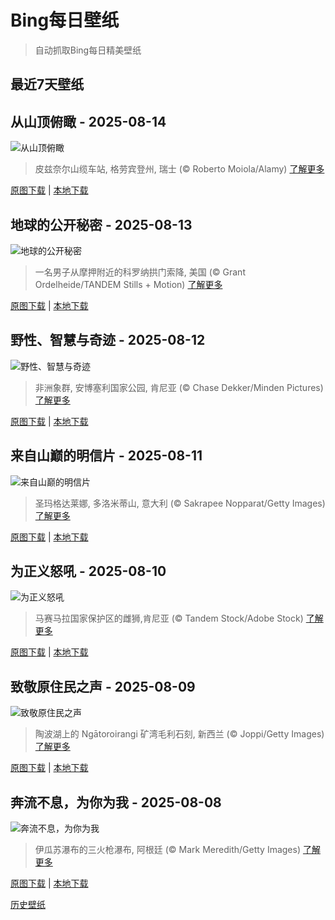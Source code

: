 # Bing每日壁纸

> 自动抓取Bing每日精美壁纸

## 最近7天壁纸

## 从山顶俯瞰 - 2025-08-14
![从山顶俯瞰](https://cn.bing.com/th?id=OHR.PizNairPeak_ZH-CN8209144138_UHD.jpg&rf=LaDigue_UHD.jpg&pid=hp&w=3840&h=2160&rs=1&c=4)

> 皮兹奈尔山缆车站, 格劳宾登州, 瑞士 (© Roberto Moiola/Alamy)
> [了解更多](https://www.bing.com/search?q=%E5%A5%88%E5%B0%94%E5%B3%B0&form=hpcapt&mkt=zh-cn)

[原图下载](https://cn.bing.com/th?id=OHR.PizNairPeak_ZH-CN8209144138_UHD.jpg&rf=LaDigue_UHD.jpg&pid=hp&w=3840&h=2160&rs=1&c=4) | [本地下载](images/2025/08/2025-08-14.jpg)



## 地球的公开秘密 - 2025-08-13
![地球的公开秘密](https://cn.bing.com/th?id=OHR.CoronaArch_ZH-CN5406267193_UHD.jpg&rf=LaDigue_UHD.jpg&pid=hp&w=3840&h=2160&rs=1&c=4)

> 一名男子从摩押附近的科罗纳拱门索降, 美国 (© Grant Ordelheide/TANDEM Stills + Motion)
> [了解更多](https://www.bing.com/search?q=%E5%A4%A9%E7%84%B6%E6%8B%B1%E9%97%A8&form=hpcapt&mkt=zh-cn)

[原图下载](https://cn.bing.com/th?id=OHR.CoronaArch_ZH-CN5406267193_UHD.jpg&rf=LaDigue_UHD.jpg&pid=hp&w=3840&h=2160&rs=1&c=4) | [本地下载](images/2025/08/2025-08-13.jpg)



## 野性、智慧与奇迹 - 2025-08-12
![野性、智慧与奇迹](https://cn.bing.com/th?id=OHR.KenyaElephants_ZH-CN7587207512_UHD.jpg&rf=LaDigue_UHD.jpg&pid=hp&w=3840&h=2160&rs=1&c=4)

> 非洲象群, 安博塞利国家公园, 肯尼亚 (© Chase Dekker/Minden Pictures)
> [了解更多](https://www.bing.com/search?q=%E4%B8%96%E7%95%8C%E5%A4%A7%E8%B1%A1%E6%97%A5&form=hpcapt&mkt=zh-cn)

[原图下载](https://cn.bing.com/th?id=OHR.KenyaElephants_ZH-CN7587207512_UHD.jpg&rf=LaDigue_UHD.jpg&pid=hp&w=3840&h=2160&rs=1&c=4) | [本地下载](images/2025/08/2025-08-12.jpg)



## 来自山巅的明信片 - 2025-08-11
![来自山巅的明信片](https://cn.bing.com/th?id=OHR.SantaMaddalena_ZH-CN7421083295_UHD.jpg&rf=LaDigue_UHD.jpg&pid=hp&w=3840&h=2160&rs=1&c=4)

> 圣玛格达莱娜, 多洛米蒂山, 意大利 (© Sakrapee Nopparat/Getty Images)
> [了解更多](https://www.bing.com/search?q=%E6%84%8F%E5%A4%A7%E5%88%A9%E5%A4%9A%E6%B4%9B%E7%B1%B3%E8%92%82%E5%B1%B1&form=hpcapt&mkt=zh-cn)

[原图下载](https://cn.bing.com/th?id=OHR.SantaMaddalena_ZH-CN7421083295_UHD.jpg&rf=LaDigue_UHD.jpg&pid=hp&w=3840&h=2160&rs=1&c=4) | [本地下载](images/2025/08/2025-08-11.jpg)



## 为正义怒吼 - 2025-08-10
![为正义怒吼](https://cn.bing.com/th?id=OHR.LionessKenya_ZH-CN6791029673_UHD.jpg&rf=LaDigue_UHD.jpg&pid=hp&w=3840&h=2160&rs=1&c=4)

> 马赛马拉国家保护区的雌狮,肯尼亚 (© Tandem Stock/Adobe Stock)
> [了解更多](https://www.bing.com/search?q=%E4%B8%96%E7%95%8C%E7%8B%AE%E5%AD%90%E6%97%A5&form=hpcapt&mkt=zh-cn)

[原图下载](https://cn.bing.com/th?id=OHR.LionessKenya_ZH-CN6791029673_UHD.jpg&rf=LaDigue_UHD.jpg&pid=hp&w=3840&h=2160&rs=1&c=4) | [本地下载](images/2025/08/2025-08-10.jpg)



## 致敬原住民之声 - 2025-08-09
![致敬原住民之声](https://cn.bing.com/th?id=OHR.MaoriRock_ZH-CN5614685493_UHD.jpg&rf=LaDigue_UHD.jpg&pid=hp&w=3840&h=2160&rs=1&c=4)

> 陶波湖上的 Ngātoroirangi 矿湾毛利石刻, 新西兰 (© Joppi/Getty Images)
> [了解更多](https://www.bing.com/search?q=%E4%B8%96%E7%95%8C%E5%9C%9F%E8%91%97%E4%BA%BA%E6%B0%91%E5%9B%BD%E9%99%85%E6%97%A5&form=hpcapt&mkt=zh-cn)

[原图下载](https://cn.bing.com/th?id=OHR.MaoriRock_ZH-CN5614685493_UHD.jpg&rf=LaDigue_UHD.jpg&pid=hp&w=3840&h=2160&rs=1&c=4) | [本地下载](images/2025/08/2025-08-09.jpg)



## 奔流不息，为你为我 - 2025-08-08
![奔流不息，为你为我](https://cn.bing.com/th?id=OHR.IguazuArgentina_ZH-CN4457051931_UHD.jpg&rf=LaDigue_UHD.jpg&pid=hp&w=3840&h=2160&rs=1&c=4)

> 伊瓜苏瀑布的三火枪瀑布, 阿根廷 (© Mark Meredith/Getty Images)
> [了解更多](https://www.bing.com/search?q=%E4%BC%8A%E7%93%9C%E8%8B%8F%E7%80%91%E5%B8%83+%E9%98%BF%E6%A0%B9%E5%BB%B7+%E5%B7%B4%E8%A5%BF&form=hpcapt&mkt=zh-cn)

[原图下载](https://cn.bing.com/th?id=OHR.IguazuArgentina_ZH-CN4457051931_UHD.jpg&rf=LaDigue_UHD.jpg&pid=hp&w=3840&h=2160&rs=1&c=4) | [本地下载](images/2025/08/2025-08-08.jpg)



[历史壁纸](images/)

